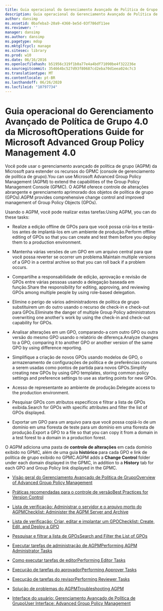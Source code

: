 ```yaml
---
title: Guia operacional do Gerenciamento Avançado de Política de Grupo 4.0 da Microsoft
description: Guia operacional do Gerenciamento Avançado de Política de Grupo 4.0 da Microsoft
author: dansimp
ms.assetid: 0bafeba3-20a9-4360-be5d-03f786df11ee
ms.reviewer: ''
manager: dansimp
ms.author: dansimp
ms.pagetype: mdop
ms.mktglfcycl: manage
ms.sitesec: library
ms.prod: w10
ms.date: 06/16/2016
ms.openlocfilehash: b51956c319f1b0a77e4a4bdf71090be4f322236e
ms.sourcegitcommit: 354664bc527d93f80687cd2eba70d1eea024c7c3
ms.translationtype: MT
ms.contentlocale: pt-BR
ms.lasthandoff: 06/26/2020
ms.locfileid: "10797734"
---
```

# <span data-ttu-id="bf62d-103">Guia operacional do Gerenciamento Avançado de Política de Grupo 4.0 da Microsoft</span><span class="sxs-lookup"><span data-stu-id="bf62d-103">Operations Guide for Microsoft Advanced Group Policy Management 4.0</span></span>


<span data-ttu-id="bf62d-104">Você pode usar o gerenciamento avançado de política de grupo (AGPM) da Microsoft para estender os recursos do GPMC (console de gerenciamento de política de grupo).</span><span class="sxs-lookup"><span data-stu-id="bf62d-104">You can use Microsoft Advanced Group Policy Management (AGPM) to extend the capabilities of the Group Policy Management Console (GPMC).</span></span> <span data-ttu-id="bf62d-105">O AGPM oferece controle de alterações abrangente e gerenciamento aprimorado dos objetos de política de grupo (GPOs).</span><span class="sxs-lookup"><span data-stu-id="bf62d-105">AGPM provides comprehensive change control and improved management of Group Policy Objects (GPOs).</span></span>

<span data-ttu-id="bf62d-106">Usando o AGPM, você pode realizar estas tarefas:</span><span class="sxs-lookup"><span data-stu-id="bf62d-106">Using AGPM, you can do these tasks:</span></span>

-   <span data-ttu-id="bf62d-107">Realize a edição offline de GPOs para que você possa criá-los e testá-los antes de implantá-los em um ambiente de produção.</span><span class="sxs-lookup"><span data-stu-id="bf62d-107">Perform offline editing of GPOs so that you can create and test them before you deploy them to a production environment.</span></span>

-   <span data-ttu-id="bf62d-108">Mantenha várias versões de um GPO em um arquivo central para que você possa reverter se ocorrer um problema.</span><span class="sxs-lookup"><span data-stu-id="bf62d-108">Maintain multiple versions of a GPO in a central archive so that you can roll back if a problem occurs.</span></span>

-   <span data-ttu-id="bf62d-109">Compartilhe a responsabilidade de edição, aprovação e revisão de GPOs entre várias pessoas usando a delegação baseada em função.</span><span class="sxs-lookup"><span data-stu-id="bf62d-109">Share the responsibility for editing, approving, and reviewing GPOs among multiple people by using role-based delegation.</span></span>

-   <span data-ttu-id="bf62d-110">Elimine o perigo de vários administradores de política de grupo substituirem um do outro usando o recurso de check-in e check-out para GPOs.</span><span class="sxs-lookup"><span data-stu-id="bf62d-110">Eliminate the danger of multiple Group Policy administrators overwriting one another's work by using the check-in and check-out capability for GPOs.</span></span>

-   <span data-ttu-id="bf62d-111">Analisar alterações em um GPO, comparando-a com outro GPO ou outra versão do mesmo GPO usando o relatório de diferença.</span><span class="sxs-lookup"><span data-stu-id="bf62d-111">Analyze changes to a GPO, comparing it to another GPO or another version of the same GPO by using difference reporting.</span></span>

-   <span data-ttu-id="bf62d-112">Simplifique a criação de novos GPOs usando modelos de GPO, o armazenamento de configurações de política e de preferências comuns a serem usadas como pontos de partida para novos GPOs.</span><span class="sxs-lookup"><span data-stu-id="bf62d-112">Simplify creating new GPOs by using GPO templates, storing common policy settings and preference settings to use as starting points for new GPOs.</span></span>

-   <span data-ttu-id="bf62d-113">Acesso de representante ao ambiente de produção.</span><span class="sxs-lookup"><span data-stu-id="bf62d-113">Delegate access to the production environment.</span></span>

-   <span data-ttu-id="bf62d-114">Pesquisar GPOs com atributos específicos e filtrar a lista de GPOs exibida.</span><span class="sxs-lookup"><span data-stu-id="bf62d-114">Search for GPOs with specific attributes and filter the list of GPOs displayed.</span></span>

-   <span data-ttu-id="bf62d-115">Exportar um GPO para um arquivo para que você possa copiá-lo de um domínio em uma floresta de teste para um domínio em uma floresta de produção.</span><span class="sxs-lookup"><span data-stu-id="bf62d-115">Export a GPO to a file so that you can copy it from a domain in a test forest to a domain in a production forest.</span></span>

<span data-ttu-id="bf62d-116">O AGPM adiciona uma pasta de **controle de alterações** em cada domínio exibido no GPMC, além de uma guia **histórico** para cada GPO e link de política de grupo exibido no GPMC.</span><span class="sxs-lookup"><span data-stu-id="bf62d-116">AGPM adds a **Change Control** folder under each domain displayed in the GPMC, in addition to a **History** tab for each GPO and Group Policy link displayed in the GPMC.</span></span>

-   [<span data-ttu-id="bf62d-117">Visão geral do Gerenciamento Avançado de Política de Grupo</span><span class="sxs-lookup"><span data-stu-id="bf62d-117">Overview of Advanced Group Policy Management</span></span>](overview-of-advanced-group-policy-management-agpm40.md)

-   [<span data-ttu-id="bf62d-118">Práticas recomendadas para o controle de versão</span><span class="sxs-lookup"><span data-stu-id="bf62d-118">Best Practices for Version Control</span></span>](best-practices-for-version-control-agpm40.md)

-   [<span data-ttu-id="bf62d-119">Lista de verificação: Administrar o servidor e o arquivo morto do AGPM</span><span class="sxs-lookup"><span data-stu-id="bf62d-119">Checklist: Administer the AGPM Server and Archive</span></span>](checklist-administer-the-agpm-server-and-archive-agpm40.md)

-   [<span data-ttu-id="bf62d-120">Lista de verificação: Criar, editar e implantar um GPO</span><span class="sxs-lookup"><span data-stu-id="bf62d-120">Checklist: Create, Edit, and Deploy a GPO</span></span>](checklist-create-edit-and-deploy-a-gpo-agpm40.md)

-   [<span data-ttu-id="bf62d-121">Pesquisar e filtrar a lista de GPOs</span><span class="sxs-lookup"><span data-stu-id="bf62d-121">Search and Filter the List of GPOs</span></span>](search-and-filter-the-list-of-gpos.md)

-   [<span data-ttu-id="bf62d-122">Executar tarefas de administração de AGPM</span><span class="sxs-lookup"><span data-stu-id="bf62d-122">Performing AGPM Administrator Tasks</span></span>](performing-agpm-administrator-tasks-agpm40.md)

-   [<span data-ttu-id="bf62d-123">Como executar tarefas de editor</span><span class="sxs-lookup"><span data-stu-id="bf62d-123">Performing Editor Tasks</span></span>](performing-editor-tasks-agpm40.md)

-   [<span data-ttu-id="bf62d-124">Execução de tarefas do aprovador</span><span class="sxs-lookup"><span data-stu-id="bf62d-124">Performing Approver Tasks</span></span>](performing-approver-tasks-agpm40.md)

-   [<span data-ttu-id="bf62d-125">Execução de tarefas do revisor</span><span class="sxs-lookup"><span data-stu-id="bf62d-125">Performing Reviewer Tasks</span></span>](performing-reviewer-tasks-agpm40.md)

-   [<span data-ttu-id="bf62d-126">Solução de problemas do AGPM</span><span class="sxs-lookup"><span data-stu-id="bf62d-126">Troubleshooting AGPM</span></span>](troubleshooting-agpm-agpm40.md)

-   [<span data-ttu-id="bf62d-127">Interface do usuário: Gerenciamento Avançado de Política de Grupo</span><span class="sxs-lookup"><span data-stu-id="bf62d-127">User Interface: Advanced Group Policy Management</span></span>](user-interface-advanced-group-policy-management-agpm40.md)

 

 





